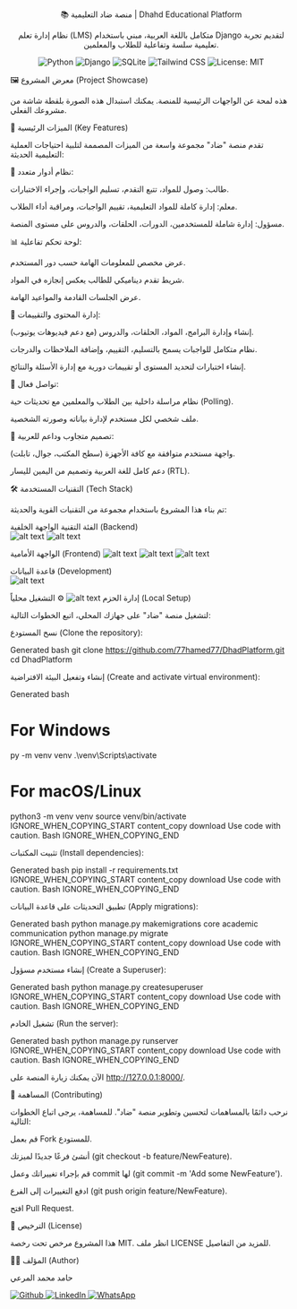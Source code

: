 <div align="center">

📚 منصة ضاد التعليمية | Dhahd Educational Platform

نظام إدارة تعلم (LMS) متكامل باللغة العربية، مبني باستخدام Django لتقديم تجربة تعليمية سلسة وتفاعلية للطلاب والمعلمين.
</div>

<p align="center">
<img alt="Python" src="https://img.shields.io/badge/Python-3.8+-3776AB?style=for-the-badge&logo=python&logoColor=white"/>
<img alt="Django" src="https://img.shields.io/badge/Django-4.x-092E20?style=for-the-badge&logo=django&logoColor=white"/>
<img alt="SQLite" src="https://img.shields.io/badge/SQLite-3-003B57?style=for-the-badge&logo=sqlite&logoColor=white"/>
<img alt="Tailwind CSS" src="https://img.shields.io/badge/Tailwind_CSS-38B2AC?style=for-the-badge&logo=tailwind-css&logoColor=white"/>
<img alt="License: MIT" src="https://img.shields.io/badge/License-MIT-yellow.svg?style=for-the-badge"/>
</p>

</div>

🖼️ معرض المشروع (Project Showcase)

هذه لمحة عن الواجهات الرئيسية للمنصة. يمكنك استبدال هذه الصورة بلقطة شاشة من مشروعك الفعلي.

🚀 الميزات الرئيسية (Key Features)

تقدم منصة "ضاد" مجموعة واسعة من الميزات المصممة لتلبية احتياجات العملية التعليمية الحديثة:

👥 نظام أدوار متعدد:

طالب: وصول للمواد، تتبع التقدم، تسليم الواجبات، وإجراء الاختبارات.

معلم: إدارة كاملة للمواد التعليمية، تقييم الواجبات، ومراقبة أداء الطلاب.

مسؤول: إدارة شاملة للمستخدمين، الدورات، الحلقات، والدروس على مستوى المنصة.

📊 لوحة تحكم تفاعلية:

عرض مخصص للمعلومات الهامة حسب دور المستخدم.

شريط تقدم ديناميكي للطالب يعكس إنجازه في المواد.

عرض الجلسات القادمة والمواعيد الهامة.

📝 إدارة المحتوى والتقييمات:

إنشاء وإدارة البرامج، المواد، الحلقات، والدروس (مع دعم فيديوهات يوتيوب).

نظام متكامل للواجبات يسمح بالتسليم، التقييم، وإضافة الملاحظات والدرجات.

إنشاء اختبارات لتحديد المستوى أو تقييمات دورية مع إدارة الأسئلة والنتائج.

💬 تواصل فعال:

نظام مراسلة داخلية بين الطلاب والمعلمين مع تحديثات حية (Polling).

ملف شخصي لكل مستخدم لإدارة بياناته وصورته الشخصية.

📱 تصميم متجاوب وداعم للعربية:

واجهة مستخدم متوافقة مع كافة الأجهزة (سطح المكتب، جوال، تابلت).

دعم كامل للغة العربية وتصميم من اليمين لليسار (RTL).

🛠️ التقنيات المستخدمة (Tech Stack)

تم بناء هذا المشروع باستخدام مجموعة من التقنيات القوية والحديثة:

الفئة	التقنية
الواجهة الخلفية (Backend)	
![alt text](https://img.shields.io/badge/-Python-3776AB?style=flat-square&logo=python&logoColor=white)
![alt text](https://img.shields.io/badge/-Django-092E20?style=flat-square&logo=django&logoColor=white)

الواجهة الأمامية (Frontend)	
![alt text](https://img.shields.io/badge/-HTML5-E34F26?style=flat-square&logo=html5&logoColor=white)
![alt text](https://img.shields.io/badge/-Tailwind_CSS-38B2AC?style=flat-square&logo=tailwind-css&logoColor=white)
![alt text](https://img.shields.io/badge/-JavaScript-F7DF1E?style=flat-square&logo=javascript&logoColor=black)

قاعدة البيانات (Development)	
![alt text](https://img.shields.io/badge/-SQLite-003B57?style=flat-square&logo=sqlite&logoColor=white)

إدارة الحزم	
![alt text](https://img.shields.io/badge/-pip-3776AB?style=flat-square&logo=python&logoColor=white)
⚙️ التشغيل محلياً (Local Setup)

لتشغيل منصة "ضاد" على جهازك المحلي، اتبع الخطوات التالية:

نسخ المستودع (Clone the repository):

Generated bash
git clone https://github.com/77hamed77/DhadPlatform.git
cd DhadPlatform


إنشاء وتفعيل البيئة الافتراضية (Create and activate virtual environment):

Generated bash
# For Windows
py -m venv venv
.\venv\Scripts\activate

# For macOS/Linux
python3 -m venv venv
source venv/bin/activate
IGNORE_WHEN_COPYING_START
content_copy
download
Use code with caution.
Bash
IGNORE_WHEN_COPYING_END

تثبيت المكتبات (Install dependencies):

Generated bash
pip install -r requirements.txt
IGNORE_WHEN_COPYING_START
content_copy
download
Use code with caution.
Bash
IGNORE_WHEN_COPYING_END

تطبيق التحديثات على قاعدة البيانات (Apply migrations):

Generated bash
python manage.py makemigrations core academic communication
python manage.py migrate
IGNORE_WHEN_COPYING_START
content_copy
download
Use code with caution.
Bash
IGNORE_WHEN_COPYING_END

إنشاء مستخدم مسؤول (Create a Superuser):

Generated bash
python manage.py createsuperuser
IGNORE_WHEN_COPYING_START
content_copy
download
Use code with caution.
Bash
IGNORE_WHEN_COPYING_END

تشغيل الخادم (Run the server):

Generated bash
python manage.py runserver
IGNORE_WHEN_COPYING_START
content_copy
download
Use code with caution.
Bash
IGNORE_WHEN_COPYING_END

الآن يمكنك زيارة المنصة على http://127.0.0.1:8000/.

🤝 المساهمة (Contributing)

نرحب دائمًا بالمساهمات لتحسين وتطوير منصة "ضاد". للمساهمة، يرجى اتباع الخطوات التالية:

قم بعمل Fork للمستودع.

أنشئ فرعًا جديدًا لميزتك (git checkout -b feature/NewFeature).

قم بإجراء تغييراتك وعمل commit لها (git commit -m 'Add some NewFeature').

ادفع التغييرات إلى الفرع (git push origin feature/NewFeature).

افتح Pull Request.

📜 الترخيص (License)

هذا المشروع مرخص تحت رخصة MIT. انظر ملف LICENSE للمزيد من التفاصيل.

👨‍💻 المؤلف (Author)

حامد محمد المرعي

<p>
<a href="https://github.com/77hamed77" target="_blank">
<img alt="Github" src="https://img.shields.io/badge/GitHub-181717?style=for-the-badge&logo=github&logoColor=white">
</a>
<a href="https://www.linkedin.com/in/hamidmuhammad/" target="_blank">
<img alt="LinkedIn" src="https://img.shields.io/badge/LinkedIn-0A66C2?style=for-the-badge&logo=linkedin&logoColor=white">
</a>
<a href="https://wa.me/963949399738" target="_blank">
<img alt="WhatsApp" src="https://img.shields.io/badge/WhatsApp-25D366?style=for-the-badge&logo=whatsapp&logoColor=white">
</a>
</p>
